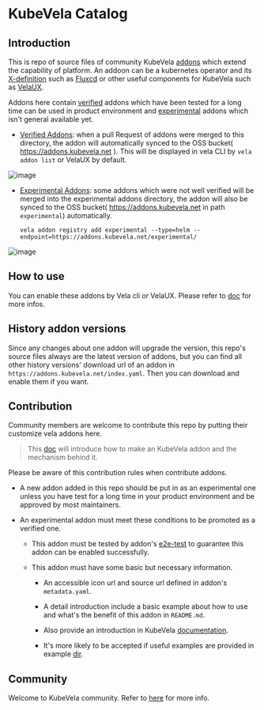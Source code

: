 # KubeVela Catalog

## Introduction

This is repo of source files of community KubeVela [addons](https://kubevela.net/docs/reference/addons/overview) which extend the capability of platform. An addoon can be a kubernetes operator and its [X-definition](https://kubevela.net/docs/getting-started/definition) such as [Fluxcd](addons/fluxcd) or other useful components for KubeVela such as [VelaUX](addons/velaux).

Addons here contain [verified](./addons) addons which have been tested for a long time can be used in product environment and [experimental](experimental/addons) addons which isn't general available yet.

* [Verified Addons](/addons): when a pull Request of addons were merged to this directory, the addon will automatically synced to the OSS bucket( https://addons.kubevela.net ). This will be displayed in vela CLI by `vela addon list` or VelaUX by default.

![image](https://user-images.githubusercontent.com/2173670/160372119-3e62044c-ce93-428d-9681-a91f0742bbaf.png)


* [Experimental Addons](/experimental/addons): some addons which were not well verified will be merged into the experimental addons directory, the addon will also be synced to the OSS bucket( https://addons.kubevela.net in path `experimental`) automatically. 
  ```
  vela addon registry add experimental --type=helm --endpoint=https://addons.kubevela.net/experimental/
  ```

![image](https://user-images.githubusercontent.com/2173670/160373204-80e74587-606c-4522-9802-11d4f572450b.png)

## How to use

You can enable these addons by Vela cli or VelaUX. Please refer to [doc](https://kubevela.net/docs/reference/addons/overview) for more infos.

## History addon versions

Since any changes about one addon will upgrade the version, this repo's source files always are the latest version of addons, but you can find all other history versions' download url of an addon in `https://addons.kubevela.net/index.yaml`. Then you can download and enable them if you want.

## Contribution

Community members are welcome to contribute this repo by putting their customize vela addons here.

>This [doc](https://kubevela.net/docs/platform-engineers/addon/intro) will introduce how to make an KubeVela addon and the mechanism behind it.

Please be aware of this contribution rules when contribute addons.

- A new addon added in this repo should be put in as an experimental one unless you have test for a long time in your product environment and be approved by most maintainers.

- An experimental addon must meet these conditions to be promoted as a verified one.

  - This addon must be tested by addon's [e2e-test](./test/e2e-test/addon-test) to guarantee this addon can be enabled successfully.

  - This addon must have some basic but necessary information.

    - An accessible icon url and source url defined in addon's `metadata.yaml`.
    
    - A detail introduction include a basic example about how to use and what's the benefit of this addon in `README.md`.
      
    - Also provide an introduction in KubeVela [documentation](https://kubevela.net/docs/reference/addons/overview).
    
    - It's more likely to be accepted if useful examples are provided in example [dir](examples/).
    
## Community

Welcome to KubeVela community. Refer to [here](https://github.com/kubevela/kubevela#community) for more info.